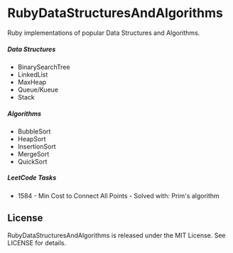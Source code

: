 # RubyDataStructuresAndAlgorithms

Ruby implementations of popular Data Structures and Algorithms.

##### Data Structures
* BinarySearchTree
* LinkedList
* MaxHeap
* Queue/Kueue
* Stack

##### Algorithms
* BubbleSort
* HeapSort
* InsertionSort
* MergeSort
* QuickSort

##### LeetCode Tasks
* 1584 - Min Cost to Connect All Points - Solved with: Prim's algorithm

## License

RubyDataStructuresAndAlgorithms is released under the MIT License. See LICENSE for details.
